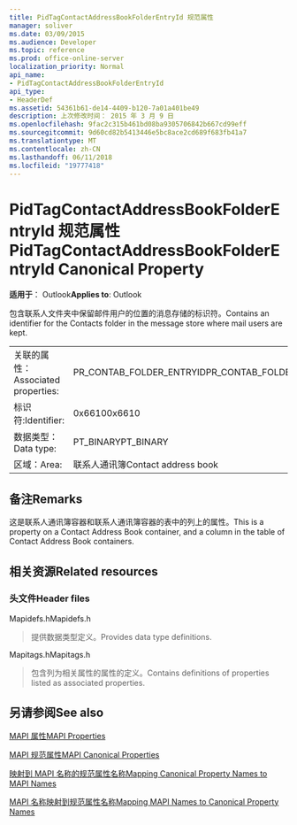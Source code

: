 ```yaml
---
title: PidTagContactAddressBookFolderEntryId 规范属性
manager: soliver
ms.date: 03/09/2015
ms.audience: Developer
ms.topic: reference
ms.prod: office-online-server
localization_priority: Normal
api_name:
- PidTagContactAddressBookFolderEntryId
api_type:
- HeaderDef
ms.assetid: 54361b61-de14-4409-b120-7a01a401be49
description: 上次修改时间： 2015 年 3 月 9 日
ms.openlocfilehash: 9fac2c315b461bd08ba9305706842b667cd99eff
ms.sourcegitcommit: 9d60cd82b5413446e5bc8ace2cd689f683fb41a7
ms.translationtype: MT
ms.contentlocale: zh-CN
ms.lasthandoff: 06/11/2018
ms.locfileid: "19777418"
---
```

# <a name="pidtagcontactaddressbookfolderentryid-canonical-property"></a><span data-ttu-id="8e064-103">PidTagContactAddressBookFolderEntryId 规范属性</span><span class="sxs-lookup"><span data-stu-id="8e064-103">PidTagContactAddressBookFolderEntryId Canonical Property</span></span>

  
  
<span data-ttu-id="8e064-104">**适用于**： Outlook</span><span class="sxs-lookup"><span data-stu-id="8e064-104">**Applies to**: Outlook</span></span> 
  
<span data-ttu-id="8e064-105">包含联系人文件夹中保留邮件用户的位置的消息存储的标识符。</span><span class="sxs-lookup"><span data-stu-id="8e064-105">Contains an identifier for the Contacts folder in the message store where mail users are kept.</span></span> 
  
|||
|:-----|:-----|
|<span data-ttu-id="8e064-106">关联的属性：</span><span class="sxs-lookup"><span data-stu-id="8e064-106">Associated properties:</span></span>  <br/> |<span data-ttu-id="8e064-107">PR_CONTAB_FOLDER_ENTRYID</span><span class="sxs-lookup"><span data-stu-id="8e064-107">PR_CONTAB_FOLDER_ENTRYID</span></span>  <br/> |
|<span data-ttu-id="8e064-108">标识符:</span><span class="sxs-lookup"><span data-stu-id="8e064-108">Identifier:</span></span>  <br/> |<span data-ttu-id="8e064-109">0x6610</span><span class="sxs-lookup"><span data-stu-id="8e064-109">0x6610</span></span>  <br/> |
|<span data-ttu-id="8e064-110">数据类型：</span><span class="sxs-lookup"><span data-stu-id="8e064-110">Data type:</span></span>  <br/> |<span data-ttu-id="8e064-111">PT_BINARY</span><span class="sxs-lookup"><span data-stu-id="8e064-111">PT_BINARY</span></span>  <br/> |
|<span data-ttu-id="8e064-112">区域：</span><span class="sxs-lookup"><span data-stu-id="8e064-112">Area:</span></span>  <br/> |<span data-ttu-id="8e064-113">联系人通讯簿</span><span class="sxs-lookup"><span data-stu-id="8e064-113">Contact address book</span></span>  <br/> |
   
## <a name="remarks"></a><span data-ttu-id="8e064-114">备注</span><span class="sxs-lookup"><span data-stu-id="8e064-114">Remarks</span></span>

<span data-ttu-id="8e064-115">这是联系人通讯簿容器和联系人通讯簿容器的表中的列上的属性。</span><span class="sxs-lookup"><span data-stu-id="8e064-115">This is a property on a Contact Address Book container, and a column in the table of Contact Address Book containers.</span></span>
  
## <a name="related-resources"></a><span data-ttu-id="8e064-116">相关资源</span><span class="sxs-lookup"><span data-stu-id="8e064-116">Related resources</span></span>

### <a name="header-files"></a><span data-ttu-id="8e064-117">头文件</span><span class="sxs-lookup"><span data-stu-id="8e064-117">Header files</span></span>

<span data-ttu-id="8e064-118">Mapidefs.h</span><span class="sxs-lookup"><span data-stu-id="8e064-118">Mapidefs.h</span></span>
  
> <span data-ttu-id="8e064-119">提供数据类型定义。</span><span class="sxs-lookup"><span data-stu-id="8e064-119">Provides data type definitions.</span></span>
    
<span data-ttu-id="8e064-120">Mapitags.h</span><span class="sxs-lookup"><span data-stu-id="8e064-120">Mapitags.h</span></span>
  
> <span data-ttu-id="8e064-121">包含列为相关属性的属性的定义。</span><span class="sxs-lookup"><span data-stu-id="8e064-121">Contains definitions of properties listed as associated properties.</span></span>
    
## <a name="see-also"></a><span data-ttu-id="8e064-122">另请参阅</span><span class="sxs-lookup"><span data-stu-id="8e064-122">See also</span></span>



[<span data-ttu-id="8e064-123">MAPI 属性</span><span class="sxs-lookup"><span data-stu-id="8e064-123">MAPI Properties</span></span>](mapi-properties.md)
  
[<span data-ttu-id="8e064-124">MAPI 规范属性</span><span class="sxs-lookup"><span data-stu-id="8e064-124">MAPI Canonical Properties</span></span>](mapi-canonical-properties.md)
  
[<span data-ttu-id="8e064-125">映射到 MAPI 名称的规范属性名称</span><span class="sxs-lookup"><span data-stu-id="8e064-125">Mapping Canonical Property Names to MAPI Names</span></span>](mapping-canonical-property-names-to-mapi-names.md)
  
[<span data-ttu-id="8e064-126">MAPI 名称映射到规范属性名称</span><span class="sxs-lookup"><span data-stu-id="8e064-126">Mapping MAPI Names to Canonical Property Names</span></span>](mapping-mapi-names-to-canonical-property-names.md)

